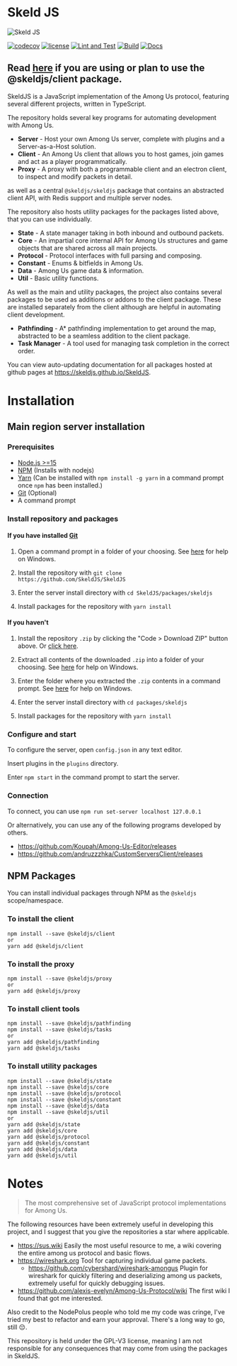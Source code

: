 # Skeld JS

![Skeld JS](https://raw.githubusercontent.com/SkeldJS/SkeldJS/master/asset/SkeldJSMain.png "Skeld JS")

[![codecov](https://codecov.io/gh/SkeldJS/SkeldJS/branch/master/graph/badge.svg?token=UHMXQNX805)](https://codecov.io/gh/SkeldJS/SkeldJS)
[![license](https://img.shields.io/github/license/SkeldJS/SkeldJS)](https://github.com/skeldjs/SkeldJS)
[![Lint and Test](https://github.com/skeldjs/SkeldJS/workflows/Lint%20&%20Test/badge.svg)](https://github.com/SkeldJS/SkeldJS/actions?query=workflow%3A%22Lint+%26+Test%22)
[![Build](https://github.com/skeldjs/SkeldJS/workflows/Build/badge.svg)](https://github.com/SkeldJS/SkeldJS/actions?query=workflow%3A%22Build%22)
[![Docs](https://github.com/skeldjs/SkeldJS/workflows/Docs/badge.svg)](https://skeldjs.github.io/SkeldJS)

## Read [here](https://skeldjs.github.io/SkeldJS/pages/Information/Client%20Authentication) if you are using or plan to use the @skeldjs/client package.

SkeldJS is a JavaScript implementation of the Among Us protocol, featuring several different projects, written in TypeScript.

The repository holds several key programs for automating development with Among Us.
* **Server** - Host your own Among Us server, complete with plugins and a Server-as-a-Host solution.
* **Client** - An Among Us client that allows you to host games, join games and act as a player programmatically.
* **Proxy** - A proxy with both a programmable client and an electron client, to inspect and modify packets in detail.

as well as a central `@skeldjs/skeldjs` package that contains an abstracted client API, with Redis support and multiple server nodes.

The repository also hosts utility packages for the packages listed above, that you can use individually.
* **State** - A state manager taking in both inbound and outbound packets.
* **Core** - An impartial core internal API for Among Us structures and game objects that are shared across all main projects.
* **Protocol** - Protocol interfaces with full parsing and composing.
* **Constant** - Enums & bitfields in Among Us.
* **Data** - Among Us game data & information.
* **Util** - Basic utility functions.

As well as the main and utility packages, the project also contains several packages to be used as additions or addons to the client package. These are installed separately from the client although are helpful in automating client development.
* **Pathfinding** - A* pathfinding implementation to get around the map, abstracted to be a seamless addition to the client package.
* **Task Manager** - A tool used for managing task completion in the correct order.

You can view auto-updating documentation for all packages hosted at github pages at https://skeldjs.github.io/SkeldJS.

# Installation
## Main region server installation
### Prerequisites
* [Node.js >=15](https://nodejs.org)
* [NPM](https://npmjs.org) (Installs with nodejs)
* [Yarn](https://yarnpkg.com) (Can be installed with `npm install -g yarn` in a command prompt once `npm` has been installed.)
* [Git](https://git-scm.org) (Optional)
* A command prompt

### Install repository and packages

#### If you have installed [Git](https://git-scm.org)

1. Open a command prompt in a folder of your choosing. See [here](https://helpdeskgeek.com/how-to/open-command-prompt-folder-windows-explorer/) for help on Windows.

2. Install the repository with `git clone https://github.com/SkeldJS/SkeldJS`

3. Enter the server install directory with `cd SkeldJS/packages/skeldjs`

4. Install packages for the repository with `yarn install`

#### If you haven't
1. Install the repository `.zip` by clicking the "Code > Download ZIP" button above. Or [click here](https://github.com/SkeldJS/SkeldJS/archive/master.zip).

2. Extract all contents of the downloaded `.zip` into a folder of your choosing. See [here](https://www.howtogeek.com/668409/how-to-zip-and-unzip-files-on-windows-10) for help on Windows.

3. Enter the folder where you extracted the `.zip` contents in a command prompt. See [here](https://helpdeskgeek.com/how-to/open-command-prompt-folder-windows-explorer/) for help on Windows.

4. Enter the server install directory with `cd packages/skeldjs`

5. Install packages for the repository with `yarn install`

### Configure and start
To configure the server, open `config.json` in any text editor.

Insert plugins in the `plugins` directory.

Enter `npm start` in the command prompt to start the server.

### Connection
To connect, you can use `npm run set-server localhost 127.0.0.1`

Or alternatively, you can use any of the following programs developed by others.
* https://github.com/Koupah/Among-Us-Editor/releases
* https://github.com/andruzzzhka/CustomServersClient/releases

## NPM Packages
You can install individual packages through NPM as the `@skeldjs` scope/namespace.

### To install the client
```
npm install --save @skeldjs/client
or
yarn add @skeldjs/client
```

### To install the proxy
```
npm install --save @skeldjs/proxy
or
yarn add @skeldjs/proxy
```

### To install client tools
```
npm install --save @skeldjs/pathfinding
npm install --save @skeldjs/tasks
or
yarn add @skeldjs/pathfinding
yarn add @skeldjs/tasks
```

### To install utility packages
```
npm install --save @skeldjs/state
npm install --save @skeldjs/core
npm install --save @skeldjs/protocol
npm install --save @skeldjs/constant
npm install --save @skeldjs/data
npm install --save @skeldjs/util
or
yarn add @skeldjs/state
yarn add @skeldjs/core
yarn add @skeldjs/protocol
yarn add @skeldjs/constant
yarn add @skeldjs/data
yarn add @skeldjs/util
```

# Notes
> The most comprehensive set of JavaScript protocol implementations for Among Us.

The following resources have been extremely useful in developing this project, and I suggest that you give the repositories a star where applicable.
* https://sus.wiki Easily the most useful resource to me, a wiki covering the entire among us protocol and basic flows.
* https://wireshark.org Tool for capturing individual game packets.
  * https://github.com/cybershard/wireshark-amongus Plugin for wireshark for quickly filtering and deserializing among us packets, extremely useful for quickly debugging issues.
* https://github.com/alexis-evelyn/Among-Us-Protocol/wiki The first wiki I found that got me interested.

Also credit to the NodePolus people who told me my code was cringe, I've tried my best to refactor and earn your approval. There's a long way to go, still 😔.

This repository is held under the GPL-V3 license, meaning I am not responsible for any consequences that may come from using the packages in SkeldJS.

